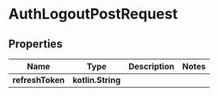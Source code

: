 
# AuthLogoutPostRequest

## Properties
Name | Type | Description | Notes
------------ | ------------- | ------------- | -------------
**refreshToken** | **kotlin.String** |  | 



